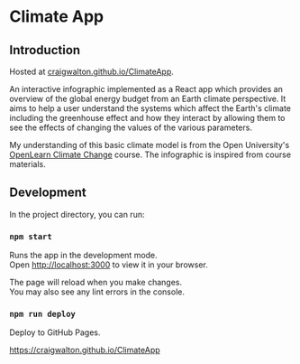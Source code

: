 # Climate App

## Introduction

Hosted at [craigwalton.github.io/ClimateApp](https://craigwalton.github.io/ClimateApp).

An interactive infographic implemented as a React app which provides an overview of the global energy budget from an
Earth climate perspective. It aims to help a user understand the systems which affect the Earth's climate including the
greenhouse effect and how they interact by allowing them to see the effects of changing the values of the various
parameters.

My understanding of this basic climate model is from the Open
University's [OpenLearn Climate Change](https://www.open.edu/openlearn/nature-environment/climate-change/) course. The
infographic is inspired from course materials.

## Development

In the project directory, you can run:

### `npm start`

Runs the app in the development mode.\
Open [http://localhost:3000](http://localhost:3000) to view it in your browser.

The page will reload when you make changes.\
You may also see any lint errors in the console.

### `npm run deploy`

Deploy to GitHub Pages.

https://craigwalton.github.io/ClimateApp
